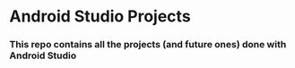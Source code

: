 # Android Studio Projects

### This repo contains all the projects (and future ones) done with Android Studio
